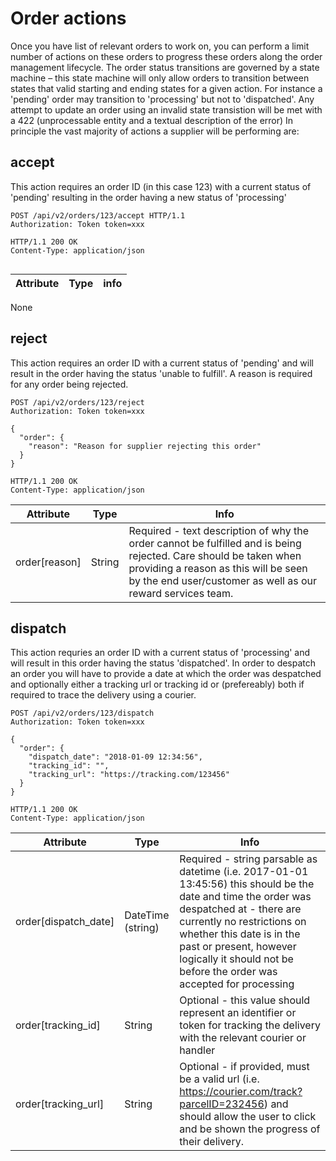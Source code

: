 # Order actions

Once you have list of relevant orders to work on, you can perform a limit number of actions on these orders to progress these orders along the order management lifecycle. The order status transitions are governed by a state machine – this state machine will only allow orders to transition between states that valid starting and ending states for a given action. For instance a 'pending' order may transition to 'processing' but not to 'dispatched'.
Any attempt to update an order using an invalid state transistion will be met with a 422 (unprocessable entity and a textual description of the error)
In principle the vast majority of actions a supplier will be performing are:

## accept

This action requires an order ID (in this case 123) with a current status of 'pending' resulting in the order having a new status of
'processing'

``` http
POST /api/v2/orders/123/accept HTTP/1.1
Authorization: Token token=xxx
```

``` http
HTTP/1.1 200 OK
Content-Type: application/json


```

Attribute | Type | info
--------- | ---- | ----
None

## reject

This action requires an order ID with a current status of 'pending'  and will result in the order having the status 'unable to fulfill'. A reason is required for any order being rejected.

``` http
POST /api/v2/orders/123/reject
Authorization: Token token=xxx

{
  "order": {
    "reason": "Reason for supplier rejecting this order"
  }
}
```

``` http
HTTP/1.1 200 OK
Content-Type: application/json
```

Attribute | Type | Info
--------- | ---- | ----
order\[reason\] | String | Required - text description of why the order cannot be fulfilled and is being rejected. Care should be taken when providing a reason as this will be seen by the end user/customer as well as our reward services team.

## dispatch

This action requries an order ID with a current status of 'processing' and will result in this order having the status 'dispatched'. In order to despatch an order you will have to provide a date at which the order was despatched and optionally either a tracking url or tracking id or (prefereably) both if required to trace the delivery using a courier.

``` http
POST /api/v2/orders/123/dispatch
Authorization: Token token=xxx

{
  "order": {
    "dispatch_date": "2018-01-09 12:34:56",
    "tracking_id": "",
    "tracking_url": "https://tracking.com/123456"
  }
}
```

``` http
HTTP/1.1 200 OK
Content-Type: application/json
```

Attribute | Type | Info
--------- | ---- | ----
order\[dispatch_date\] | DateTime (string) | Required - string parsable as datetime (i.e. 2017-01-01 13:45:56) this should be the date and time the order was despatched at - there are currently no restrictions on whether this date is in the past or present, however logically it should not be before the order was accepted for processing
order\[tracking_id\] | String | Optional - this value should represent an identifier or token for tracking the delivery with the relevant courier or handler
order\[tracking_url\] | String | Optional - if provided, must be a valid url (i.e. https://courier.com/track?parcelID=232456) and should allow the user to click and be shown the progress of their delivery.

